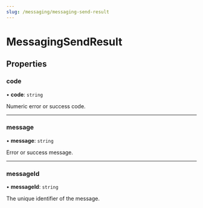```yaml
---
slug: /messaging/messaging-send-result
---
```


# MessagingSendResult

## **Properties**

### code

• **code**: `string`

Numeric error or success code.

---

### message

• **message**: `string`

Error or success message.

---

### messageId

• **messageId**: `string`

The unique identifier of the message.
